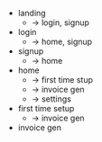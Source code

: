  - landing
	* -> login, signup
 - login
	* -> home, signup
 - signup
	* -> home
 - home
	* -> first time stup
	* -> invoice gen
	* -> settings
 - first time setup
	* -> invoice gen
 - invoice gen